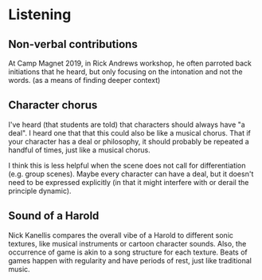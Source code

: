 # Listening

## Non-verbal contributions

At Camp Magnet 2019, in Rick Andrews workshop, he often parroted back
initiations that he heard, but only focusing on the intonation and not
the words. (as a means of finding deeper context)

## Character chorus

I've heard (that students are told) that characters should always have
"a deal". I heard one that that this could also be like a musical
chorus. That if your character has a deal or philosophy, it should
probably be repeated a handful of times, just like a musical chorus.

I think this is less helpful when the scene does not call for
differentiation (e.g. group scenes). Maybe every character can have a
deal, but it doesn't need to be expressed explicitly (in that it might
interfere with or derail the principle dynamic).

## Sound of a Harold

Nick Kanellis compares the overall vibe of a Harold to different
sonic textures, like musical instruments or cartoon character sounds.
Also, the occurrence of game is akin to a song structure for each
texture. Beats of games happen with regularity and have periods of rest,
just like traditional music.
